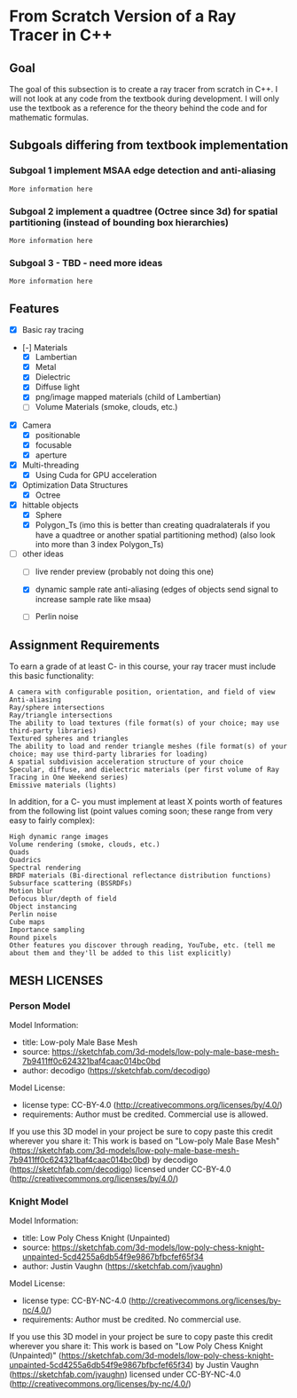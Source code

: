 # From Scratch Version of a Ray Tracer in C++ 

## Goal
The goal of this subsection is to create a ray tracer from scratch in C++. I will not look at any code from the textbook during development. I will only use the textbook as a reference for the theory behind the code and for mathematic formulas. 

## Subgoals differing from textbook implementation

### Subgoal 1 implement MSAA edge detection and anti-aliasing
    More information here


### Subgoal 2 implement a quadtree (Octree since 3d) for spatial partitioning (instead of bounding box hierarchies)
    More information here


### Subgoal 3 - TBD - need more ideas
    More information here 


## Features
- [X] Basic ray tracing
- [-] Materials
    - [X] Lambertian
    - [X] Metal
    - [X] Dielectric
    - [X] Diffuse light
    - [X] png/image mapped materials (child of Lambertian)
    - [ ] Volume Materials (smoke, clouds, etc.)
- [X] Camera
    - [X] positionable
    - [X] focusable
    - [X] aperture
- [X] Multi-threading
    - [X] Using Cuda for GPU acceleration
- [X] Optimization Data Structures
    - [X] Octree 
- [X] hittable objects
    - [X] Sphere
    - [X] Polygon_Ts (imo this is better than creating quadralaterals if you have a quadtree or another spatial partitioning method) (also look into more than 3 index Polygon_Ts)

- [ ] other ideas
    - [ ] live render preview (probably not doing this one) 
    - [X] dynamic sample rate anti-aliasing (edges of objects send signal to increase sample rate like msaa)
    - [ ] Perlin noise



## Assignment Requirements
To earn a grade of at least C- in this course, your ray tracer must include this basic functionality:

    A camera with configurable position, orientation, and field of view
    Anti-aliasing
    Ray/sphere intersections
    Ray/triangle intersections
    The ability to load textures (file format(s) of your choice; may use third-party libraries)
    Textured spheres and triangles
    The ability to load and render triangle meshes (file format(s) of your choice; may use third-party libraries for loading)
    A spatial subdivision acceleration structure of your choice
    Specular, diffuse, and dielectric materials (per first volume of Ray Tracing in One Weekend series)
    Emissive materials (lights)

In addition, for a C- you must implement at least X points worth of features from the following list (point values coming soon; these range from very easy to fairly complex):

    High dynamic range images
    Volume rendering (smoke, clouds, etc.)
    Quads
    Quadrics
    Spectral rendering
    BRDF materials (Bi-directional reflectance distribution functions)
    Subsurface scattering (BSSRDFs)
    Motion blur
    Defocus blur/depth of field
    Object instancing
    Perlin noise
    Cube maps
    Importance sampling
    Round pixels
    Other features you discover through reading, YouTube, etc. (tell me about them and they'll be added to this list explicitly)




## MESH LICENSES


### Person Model
Model Information:
* title:	Low-poly Male Base Mesh
* source:	https://sketchfab.com/3d-models/low-poly-male-base-mesh-7b9411ff0c624321baf4caac014bc0bd
* author:	decodigo (https://sketchfab.com/decodigo)

Model License:
* license type:	CC-BY-4.0 (http://creativecommons.org/licenses/by/4.0/)
* requirements:	Author must be credited. Commercial use is allowed.

If you use this 3D model in your project be sure to copy paste this credit wherever you share it:
This work is based on "Low-poly Male Base Mesh" (https://sketchfab.com/3d-models/low-poly-male-base-mesh-7b9411ff0c624321baf4caac014bc0bd) by decodigo (https://sketchfab.com/decodigo) licensed under CC-BY-4.0 (http://creativecommons.org/licenses/by/4.0/)



### Knight Model
Model Information:
* title:	Low Poly Chess Knight (Unpainted)
* source:	https://sketchfab.com/3d-models/low-poly-chess-knight-unpainted-5cd4255a6db54f9e9867bfbcfef65f34
* author:	Justin Vaughn (https://sketchfab.com/jvaughn)

Model License:
* license type:	CC-BY-NC-4.0 (http://creativecommons.org/licenses/by-nc/4.0/)
* requirements:	Author must be credited. No commercial use.

If you use this 3D model in your project be sure to copy paste this credit wherever you share it:
This work is based on "Low Poly Chess Knight (Unpainted)" (https://sketchfab.com/3d-models/low-poly-chess-knight-unpainted-5cd4255a6db54f9e9867bfbcfef65f34) by Justin Vaughn (https://sketchfab.com/jvaughn) licensed under CC-BY-NC-4.0 (http://creativecommons.org/licenses/by-nc/4.0/)